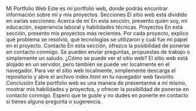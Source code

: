 Mi Portfolio Web
Este es mi portfolio web, donde podrás encontrar información sobre mí y mis proyectos.
Secciones
El sitio web está dividido en varias secciones:
Acerca de mí
En esta sección, presento quién soy, mi educación, experiencia laboral y habilidades técnicas.
Proyectos
En esta sección, presento mis proyectos más recientes. Por cada proyecto, explico qué problema se resolvió, qué tecnologías se utilizaron y cuál fue mi papel en el proyecto.
Contacto
En esta sección, ofrezco la posibilidad de ponerse en contacto conmigo. Se pueden enviar preguntas, propuestas de trabajo o simplemente un saludo.
¿Cómo se puede ver el sitio web?
El sitio web está alojado en un servidor, pero también se puede ver localmente en el navegador. Para ver el sitio web localmente, simplemente descarga el repositorio y abre el archivo index.html en tu navegador web favorito.
Conclusión
Este portfolio web es una manera de presentarme a mí mismo, mostrar mis habilidades y proyectos, y ofrecer la posibilidad de ponerse en contacto conmigo. Espero que te guste y no dudes en ponerte en contacto si tienes alguna pregunta o sugerencia.
